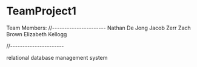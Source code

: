 TeamProject1
============


Team Members:
//----------------------
Nathan De Jong
Jacob Zerr
Zach Brown
Elizabeth Kellogg

//----------------------


relational database management system

